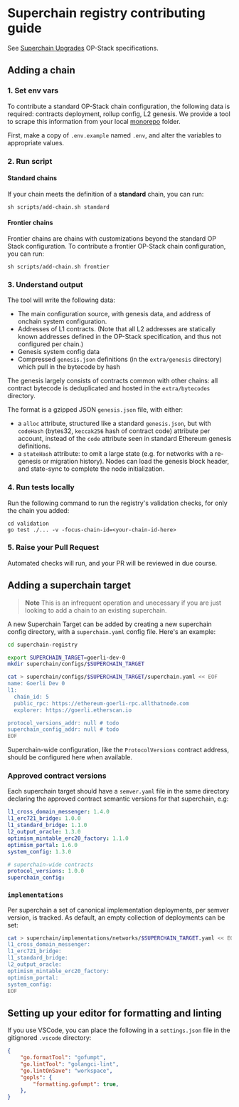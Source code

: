 # Superchain registry contributing guide

See [Superchain Upgrades] OP-Stack specifications.

[Superchain Upgrades]: https://specs.optimism.io/protocol/superchain-upgrades.html



## Adding a chain

### 1. Set env vars

To contribute a standard OP-Stack chain configuration, the following data is required: contracts deployment, rollup config, L2 genesis. We provide a tool to scrape this information from your local [monorepo](https://github.com/ethereum-optimism/optimism) folder.

First, make a copy of `.env.example` named `.env`, and alter the variables to appropriate values.

### 2. Run script
#### Standard chains
If your chain meets the definition of a **standard** chain, you can run:


```shell
sh scripts/add-chain.sh standard
```

#### Frontier chains

Frontier chains are chains with customizations beyond the standard OP
Stack configuration. To contribute a frontier OP-Stack chain
configuration, you can run:


```shell
sh scripts/add-chain.sh frontier
```

### 3. Understand output
The tool will write the following data:
- The main configuration source, with genesis data, and address of onchain system configuration.
- Addresses of L1 contracts. (Note that all L2 addresses are statically known addresses defined in the OP-Stack specification, and thus not configured per chain.)
- Genesis system config data
- Compressed `genesis.json` definitions (in the `extra/genesis` directory) which pull in the bytecode by hash

The genesis largely consists of contracts common with other chains:
all contract bytecode is deduplicated and hosted in the `extra/bytecodes` directory.

The format is a gzipped JSON `genesis.json` file, with either:
- a `alloc` attribute, structured like a standard `genesis.json`,
  but with `codeHash` (bytes32, `keccak256` hash of contract code) attribute per account,
  instead of the `code` attribute seen in standard Ethereum genesis definitions.
- a `stateHash` attribute: to omit a large state (e.g. for networks with a re-genesis or migration history).
  Nodes can load the genesis block header, and state-sync to complete the node initialization.

### 4. Run tests locally
Run the following command to run the registry's validation checks, for only the chain you added:

```
cd validation
go test ./... -v -focus-chain-id=<your-chain-id-here>
```


### 5. Raise your Pull Request
Automated checks will run, and your PR will be reviewed in due course.

## Adding a superchain target

> **Note**
> This is an infrequent operation and unecessary if you are just looking to add a chain to an existing superchain.

A new Superchain Target can be added by creating a new superchain config directory,
with a `superchain.yaml` config file. Here's an example:

```bash
cd superchain-registry

export SUPERCHAIN_TARGET=goerli-dev-0
mkdir superchain/configs/$SUPERCHAIN_TARGET

cat > superchain/configs/$SUPERCHAIN_TARGET/superchain.yaml << EOF
name: Goerli Dev 0
l1:
  chain_id: 5
  public_rpc: https://ethereum-goerli-rpc.allthatnode.com
  explorer: https://goerli.etherscan.io

protocol_versions_addr: null # todo
superchain_config_addr: null # todo
EOF
```
Superchain-wide configuration, like the `ProtocolVersions` contract address, should be configured here when available.

### Approved contract versions
Each superchain target should have a `semver.yaml` file in the same directory declaring the approved contract semantic versions for that superchain, e.g:
```yaml
l1_cross_domain_messenger: 1.4.0
l1_erc721_bridge: 1.0.0
l1_standard_bridge: 1.1.0
l2_output_oracle: 1.3.0
optimism_mintable_erc20_factory: 1.1.0
optimism_portal: 1.6.0
system_config: 1.3.0

# superchain-wide contracts
protocol_versions: 1.0.0
superchain_config:
```

### `implementations`
Per superchain a set of canonical implementation deployments, per semver version, is tracked.
As default, an empty collection of deployments can be set:
```bash
cat > superchain/implementations/networks/$SUPERCHAIN_TARGET.yaml << EOF
l1_cross_domain_messenger:
l1_erc721_bridge:
l1_standard_bridge:
l2_output_oracle:
optimism_mintable_erc20_factory:
optimism_portal:
system_config:
EOF
```

## Setting up your editor for formatting and linting
If you use VSCode, you can place the following in a `settings.json` file in the gitignored `.vscode` directory:

```json
{
    "go.formatTool": "gofumpt",
    "go.lintTool": "golangci-lint",
    "go.lintOnSave": "workspace",
    "gopls": {
        "formatting.gofumpt": true,
    },
}
```
